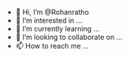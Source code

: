 - 👋 Hi, I’m @Rohanratho
- 👀 I’m interested in ...
- 🌱 I’m currently learning ...
- 💞️ I’m looking to collaborate on ...
- 📫 How to reach me ...

<!---
Rohanratho/Rohanratho is a ✨ special ✨ repository because its `README.md` (this file) appears on your GitHub profile.
You can click the Preview link to take a look at your changes.
--->
